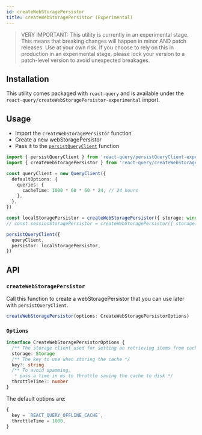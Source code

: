 ```yaml
---
id: createWebStoragePersistor
title: createWebStoragePersistor (Experimental)
---
```


> VERY IMPORTANT: This utility is currently in an experimental stage. This means that breaking changes will happen in minor AND patch releases. Use at your own risk. If you choose to rely on this in production in an experimental stage, please lock your version to a patch-level version to avoid unexpected breakages.

## Installation

This utility comes packaged with `react-query` and is available under the `react-query/createWebStoragePersistor-experimental` import.

## Usage

- Import the `createWebStoragePersistor` function
- Create a new webStoragePersistor
- Pass it to the [`persistQueryClient`](./persistQueryClient) function

```ts
import { persistQueryClient } from 'react-query/persistQueryClient-experimental'
import { createWebStoragePersistor } from 'react-query/createWebStoragePersistor-experimental'

const queryClient = new QueryClient({
  defaultOptions: {
    queries: {
      cacheTime: 1000 * 60 * 60 * 24, // 24 hours
    },
  },
})

const localStoragePersistor = createWebStoragePersistor({ storage: window.localStorage })
// const sessionStoragePersistor = createWebStoragePersistor({ storage: window.sessionStorage })

persistQueryClient({
  queryClient,
  persistor: localStoragePersistor,
})
```

## API

### `createWebStoragePersistor`

Call this function to create a webStoragePersistor that you can use later with `persistQueryClient`.

```js
createWebStoragePersistor(options: CreateWebStoragePersistorOptions)
```

### `Options`

```ts
interface CreateWebStoragePersistorOptions {
  /** The storage client used for setting an retrieving items from cache (window.localStorage or window.sessionStorage) */
  storage: Storage
  /** The key to use when storing the cache */
  key?: string
  /** To avoid spamming,
   * pass a time in ms to throttle saving the cache to disk */
  throttleTime?: number
}
```

The default options are:

```js
{
  key = `REACT_QUERY_OFFLINE_CACHE`,
  throttleTime = 1000,
}
```
